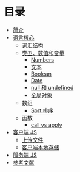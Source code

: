 # 目录

- [简介](README.md)
- [语言核心](core/README.md)
    - [词汇结构](core/lexical.md)
    - [类型、数值和变量](core/types.md)
        - [Numbers](core/types.md#numbers)
        - [文本](core/text.md)
        - [Boolean](core/types-boolean.md)
        - [Date](core/types-date.md)
        - [null 和 undefined](core/types-null_undefined.md)
        - [全局对象](core/types-global.md)
    - 数组
        - [Sort 排序](core/array/sort.md)
    - 函数
        - [call vs apply](core/function/call-vs-apply.md)
- [客户端 JS](client/README.md)
    - [上传文件](client/uploading.md)
    - [客户端本地存储](client/localstorage.md)
- [服务端 JS](server/README.md)
- [参考文献](REF.md)
